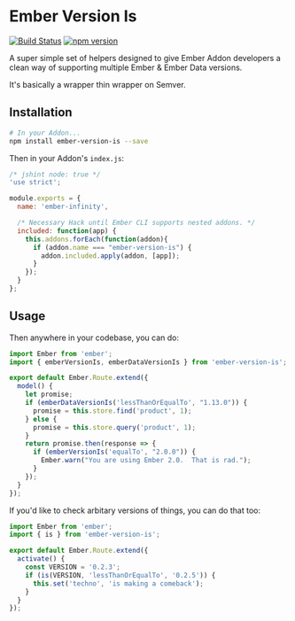 # Ember Version Is

[![Build Status](https://travis-ci.org/hhff/ember-version-is.svg)](https://travis-ci.org/hhff/ember-version-is)
[![npm version](https://badge.fury.io/js/ember-version-is.svg)](http://badge.fury.io/js/ember-version-is)

A super simple set of helpers designed to give Ember Addon developers a clean way of supporting multiple
Ember & Ember Data versions.

It's basically a wrapper thin wrapper on Semver.

## Installation

```bash
# In your Addon...
npm install ember-version-is --save
```

Then in your Addon's `index.js`:

```js
/* jshint node: true */
'use strict';

module.exports = {
  name: 'ember-infinity',

  /* Necessary Hack until Ember CLI supports nested addons. */
  included: function(app) {
    this.addons.forEach(function(addon){
      if (addon.name === "ember-version-is") {
        addon.included.apply(addon, [app]);
      }
    });
  }
};
```

## Usage

Then anywhere in your codebase, you can do:

```js
import Ember from 'ember';
import { emberVersionIs, emberDataVersionIs } from 'ember-version-is';

export default Ember.Route.extend({
  model() {
    let promise;
    if (emberDataVersionIs('lessThanOrEqualTo', "1.13.0")) {
      promise = this.store.find('product', 1); 
    } else {
      promise = this.store.query('product', 1);
    }
    return promise.then(response => {
      if (emberVersionIs('equalTo', "2.0.0")) {
        Ember.warn("You are using Ember 2.0.  That is rad.");
      }
    });
  }
});
```

If you'd like to check arbitary versions of things, you can do that too:

```js
import Ember from 'ember';
import { is } from 'ember-version-is';

export default Ember.Route.extend({
  activate() {
    const VERSION = '0.2.3';
    if (is(VERSION, 'lessThanOrEqualTo', '0.2.5')) {
      this.set('techno', 'is making a comeback');
    }
  }
});
```
